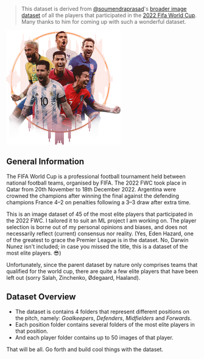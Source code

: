 > This dataset is derived from [@soumendraprasad](https://www.kaggle.com/soumendraprasad)'s [broader image dataset](https://www.kaggle.com/datasets/soumendraprasad/fifa-2022-all-players-image-dataset) of all the players that participated in the [2022 Fifa World Cup](https://en.wikipedia.org/wiki/2022_FIFA_World_Cup). Many thanks to him for coming up with such a wonderful dataset.

<img src="./dataset-card.png" height="300">

## General Information

The FIFA World Cup is a professional football tournament held between national football teams, organised by FIFA. The 2022 FWC took place in Qatar from 20th November to 18th December 2022. Argentina were crowned the champions after winning the final against the defending champions France 4–2 on penalties following a 3–3 draw after extra time.

This is an image dataset of 45 of the most elite players that participated in the 2022 FWC. I tailored it to suit an ML project I am working on. The player selection is borne out of my personal opinions and biases, and does not necessarily reflect (current) consensus nor reality. (Yes, Eden Hazard, one of the greatest to grace the Premier League is in the dataset. No, Darwin Nunez isn't included; in case you missed the title, this is a dataset of the most elite players. :sunglasses:)

Unfortunately, since the parent dataset by nature only comprises teams that qualified for the world cup, there are quite a few elite players that have been left out (sorry Salah, Zinchenko, Ødegaard, Haaland).

## Dataset Overview

- The dataset is contains 4 folders that represent different positions on the pitch, namely: _Goalkeepers_, _Defenders_, _Midfielders_ and _Forwards_.
- Each position folder contains several folders of the most elite players in that position.
- And each player folder contains up to 50 images of that player.

That will be all. Go forth and build cool things with the dataset.
